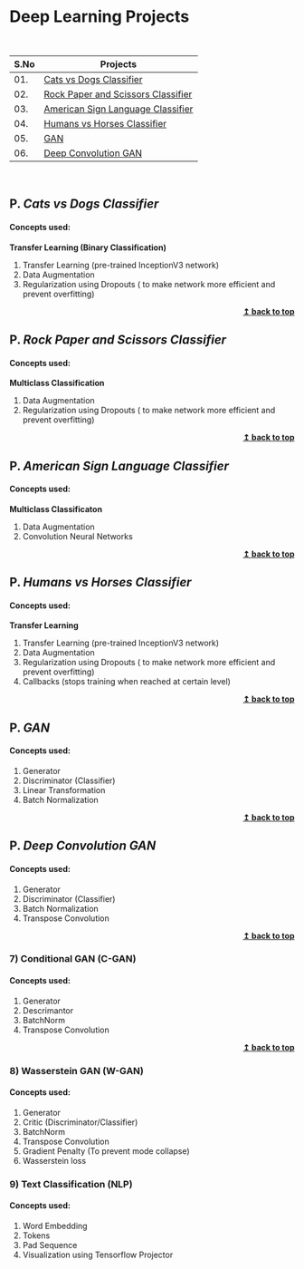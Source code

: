 # Deep Learning Projects

<br/>

|S.No|   Projects                                              |
|-----|----------------------------------------------------------|
| 01. |[Cats vs Dogs Classifier](#p-cats-vs-dogs-classifier)|
| 02. |[Rock Paper and Scissors Classifier](#p-rock-paper-and-scissors-classifier)|
| 03. |[American Sign Language Classifier](#p-american-sign-language-classifier)|
| 04. |[Humans vs Horses Classifier](#p-humans-vs-horses-classifier)|
| 05. |[GAN](#p-gan)|
| 06. |[Deep Convolution GAN](#p-deep-convolution-gan)|
<br/>


<!-- 1 -->
## P. ***Cats vs Dogs Classifier***
#### Concepts used:
<b> Transfer Learning (Binary Classification) </b>
1. Transfer Learning (pre-trained InceptionV3 network)
2. Data Augmentation
3. Regularization using Dropouts ( to make network more efficient and prevent overfitting)


<div align="right">
    <b><a href="#">↥ back to top</a></b>
</div>

<!-- 2 -->
## P. ***Rock Paper and Scissors Classifier***
#### Concepts used:
<b> Multiclass Classification</b>
1. Data Augmentation
2. Regularization using Dropouts ( to make network more efficient and prevent overfitting)

<div align="right">
    <b><a href="#">↥ back to top</a></b>
</div>

<!-- 3 -->
## P. ***American Sign Language Classifier*** 
#### Concepts used:
<b>Multiclass Classificaton</b>
1. Data Augmentation
2. Convolution Neural Networks

<div align='right'>
    <b><a href="#">↥ back to top</a></b>
</div>

<!-- 4 -->
## P. ***Humans vs Horses Classifier***
#### Concepts used:
<b> Transfer Learning</b>
1. Transfer Learning (pre-trained InceptionV3 network)
2. Data Augmentation
3. Regularization using Dropouts ( to make network more efficient and prevent overfitting)
4. Callbacks (stops training when reached at certain level)

<div align='right'>
    <b><a href="#">↥ back to top</a></b>
</div>

<!-- 5 -->
## P. ***GAN***
#### Concepts used:
1. Generator
2. Discriminator (Classifier)
3. Linear Transformation
4. Batch Normalization

<div align='right'>
    <b><a href="#">↥ back to top</a></b>
</div>

<!-- 6 -->
## P. ***Deep Convolution GAN***
#### Concepts used:
1. Generator
2. Discriminator (Classifier)
3. Batch Normalization
4. Transpose Convolution

<div align='right'>
    <b><a href="#">↥ back to top</a></b>
</div>


<!-- 7 -->
### 7) Conditional GAN (C-GAN)
#### Concepts used:
1. Generator
2. Descrimantor
3. BatchNorm
4. Transpose Convolution

<div align='right'>
    <b><a href="#">↥ back to top</a></b>
</div>


### 8) Wasserstein GAN (W-GAN)
#### Concepts used:
1. Generator
2. Critic (Discriminator/Classifier)
3. BatchNorm
4. Transpose Convolution
5. Gradient Penalty (To prevent mode collapse)
6. Wasserstein loss

### 9) Text Classification (NLP)
#### Concepts used:
1. Word Embedding
2. Tokens
3. Pad Sequence
4. Visualization using Tensorflow Projector

